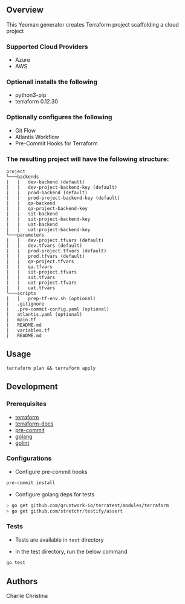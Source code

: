 ## Overview

This Yeoman generator creates Terraform project scaffolding a cloud project 

### Supported Cloud Providers
- Azure
- AWS

### Optionall installs the following
- python3-pip
- terraform 0.12.30

### Optionally configures the following
- Git Flow
- Atlantis Workflow
- Pre-Commit Hooks for Terraform

### The resulting project will have the following structure:

```
project
└───backends
|   |   dev-backend (default)
|   |   dev-project-backend-key (default)
|   |   prod-backend (default)
|   |   prod-project-backend-key (default)
|   |   qa-backend
|   |   qa-project-backend-key
|   |   sit-backend
|   |   sit-project-backend-key
|   |   uat-backend
|   |   uat-project-backend-key
└───parameters
|   |   dev-project.tfvars (default)
|   |   dev.tfvars (default)
|   |   prod-project.tfvars (default)
|   |   prod.tfvars (default)
|   |   qa-project.tfvars 
|   |   qa.tfvars
|   |   sit-project.tfvars 
|   |   sit.tfvars
|   |   uat-project.tfvars 
|   |   uat.tfvars
└───scripts
|   |   prep-tf-env.sh (optional)
|   .gitignore
|   .pre-commit-config.yaml (optional)
|   atlantis.yaml (optional)
|   main.tf
|   README.md
|   variables.tf
|   README.md
```

## Usage

```
terraform plan && terraform apply
```

<!-- BEGINNING OF PRE-COMMIT-TERRAFORM DOCS HOOK -->
<!-- END OF PRE-COMMIT-TERRAFORM DOCS HOOK -->

## Development

### Prerequisites

- [terraform](https://learn.hashicorp.com/terraform/getting-started/install#installing-terraform)
- [terraform-docs](https://github.com/segmentio/terraform-docs)
- [pre-commit](https://pre-commit.com/#install)
- [golang](https://golang.org/doc/install#install)
- [golint](https://github.com/golang/lint#installation)

### Configurations

- Configure pre-commit hooks
```sh
pre-commit install
```


- Configure golang deps for tests
```sh
> go get github.com/gruntwork-io/terratest/modules/terraform
> go get github.com/stretchr/testify/assert
```



### Tests

- Tests are available in `test` directory

- In the test directory, run the below command
```sh
go test
```



## Authors
Charlie Christina